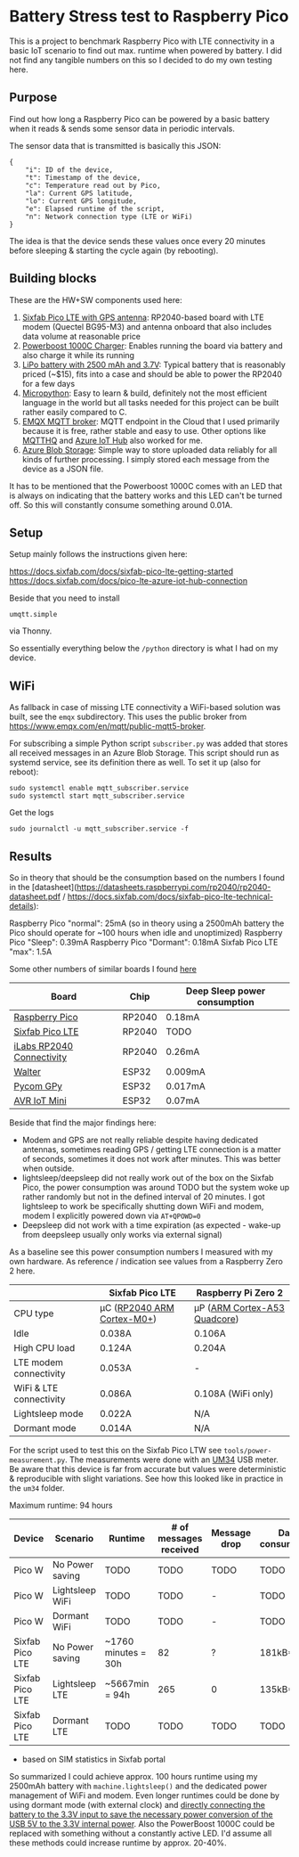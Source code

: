 # Battery Stress test to Raspberry Pico
This is a project to benchmark Raspberry Pico with LTE connectivity in a basic IoT scenario to find out max. runtime when powered by battery. I did not find any tangible numbers on this so I decided to do my own testing here.

## Purpose
Find out how long a Raspberry Pico can be powered by a basic battery when it reads & sends some sensor data in periodic intervals. 

The sensor data that is transmitted is basically this JSON:

    {
        "i": ID of the device, 
        "t": Timestamp of the device, 
        "c": Temperature read out by Pico, 
        "la": Current GPS latitude, 
        "lo": Current GPS longitude,
        "e": Elapsed runtime of the script,
        "n": Network connection type (LTE or WiFi)
    }

The idea is that the device sends these values once every 20 minutes before sleeping & starting the cycle again (by rebooting).

## Building blocks
These are the HW+SW components used here:

1. [Sixfab Pico LTE with GPS antenna](https://sixfab.com/product/sixfab-pico-lte/): RP2040-based board with LTE modem (Quectel BG95-M3) and antenna onboard that also includes data volume at reasonable price 
2. [Powerboost 1000C Charger](https://www.adafruit.com/product/2465): Enables running the board via battery and also charge it while its running
3. [LiPo battery with 2500 mAh and 3.7V](https://www.adafruit.com/product/328): Typical battery that is reasonably priced (~$15), fits into a case and should be able to power the RP2040 for a few days
4. [Micropython](https://micropython.org/download/?mcu=rp2040): Easy to learn & build, definitely not  the most efficient language in the world but all tasks needed for this project can be built rather easily compared to C.
5. [EMQX MQTT broker](https://www.emqx.com/en/mqtt/public-mqtt5-broker): MQTT endpoint in the Cloud that I used primarily because it is free, rather stable and easy to use. Other options like [MQTTHQ](https://mqtthq.com/) and [Azure IoT Hub](https://learn.microsoft.com/en-us/azure/iot-hub/) also worked for me.
6. [Azure Blob Storage](https://azure.microsoft.com/en-us/products/storage/blobs): Simple way to store uploaded data reliably for all kinds of further processing. I simply stored each message from the device as a JSON file.

It has to be mentioned that the Powerboost 1000C comes with an LED that is always on indicating that the battery works and this LED can't be turned off. So this will constantly consume something around 0.01A.

## Setup
Setup mainly follows the instructions given here:

https://docs.sixfab.com/docs/sixfab-pico-lte-getting-started
https://docs.sixfab.com/docs/pico-lte-azure-iot-hub-connection

Beside that you need to install

    umqtt.simple

via Thonny.

So essentially everything below the `/python` directory is what I had on my device.

## WiFi
As fallback in case of missing LTE connectivity a WiFi-based solution was built, see the `emqx` subdirectory. This uses the public broker from https://www.emqx.com/en/mqtt/public-mqtt5-broker.

For subscribing a simple Python script `subscriber.py` was added that stores all received messages in an Azure Blob Storage. This script should run as systemd service, see its definition there as well. To set it up (also for reboot):

    sudo systemctl enable mqtt_subscriber.service
    sudo systemctl start mqtt_subscriber.service

Get the logs

    sudo journalctl -u mqtt_subscriber.service -f

## Results
So in theory that should be the consumption based on the numbers I found in the [datasheet](https://datasheets.raspberrypi.com/rp2040/rp2040-datasheet.pdf / https://docs.sixfab.com/docs/sixfab-pico-lte-technical-details):

Raspberry Pico "normal": 25mA (so in theory using a 2500mAh battery the Pico should operate for ~100 hours when idle and unoptimized)
Raspberry Pico "Sleep": 0.39mA
Raspberry Pico "Dormant": 0.18mA
Sixfab Pico LTE "max": 1.5A

Some other numbers of similar boards I found [here](https://www.crowdsupply.com/dptechnics/walter)

| Board      | Chip | Deep Sleep power consumption 
| -----------| ---- | -----------
| [Raspberry Pico](https://www.raspberrypi.com/documentation/microcontrollers/raspberry-pi-pico.html) | RP2040 | 0.18mA
| [Sixfab Pico LTE](https://sixfab.com/product/sixfab-pico-lte) | RP2040 | TODO  
| [iLabs RP2040 Connectivity](https://ilabs.se/product/the-rp2040-connectivity-board/) | RP2040 | 0.26mA  
| [Walter](https://www.crowdsupply.com/dptechnics/walter) | ESP32 | 0.009mA
| [Pycom GPy](https://docs.pycom.io/datasheets/development/gpy/) | ESP32 | 0.017mA
| [AVR IoT Mini](https://www.microchip.com/en-us/development-tool/ev70n78a) | ESP32 | 0.07mA

Beside that find the major findings here:

- Modem and GPS are not really reliable despite having dedicated antennas, sometimes reading GPS / getting LTE connection is a matter of seconds, sometimes it does not work after minutes. This was better when outside.
- lightsleep/deepsleep did not really work out of the box on the Sixfab Pico, the power consumption was around TODO but the system woke up rather randomly but not in the defined interval of 20 minutes. I got lightsleep to work be specifically shutting down WiFi and modem, modem I explicitly powered down via `AT+QPOWD=0` 
- Deepsleep did not work with a time expiration (as expected - wake-up from deepsleep usually only works via external signal)

As a baseline see this power consumption numbers I measured with my own hardware. As reference / indication see values from a Raspberry Zero 2 here.

|      | Sixfab Pico LTE | Raspberry Pi Zero 2 |
| ---- | --------------- | ------------------- |
| CPU type | µC ([RP2040 ARM Cortex-M0+](https://en.wikipedia.org/wiki/RP2040)) | µP ([ARM Cortex-A53 Quadcore](https://en.wikipedia.org/wiki/ARM_Cortex-A53)) |
| Idle | 0.038A | 0.106A | 
| High CPU load | 0.124A | 0.204A |
| LTE modem connectivity | 0.053A | - | 
| WiFi & LTE connectivity | 0.086A | 0.108A (WiFi only) |
| Lightsleep mode | 0.022A | N/A |
| Dormant mode | 0.014A | N/A |

For the script used to test this on the Sixfab Pico LTW see `tools/power-measurement.py`. The measurements were done with an [UM34](https://download.bastelgarage.ch/Produkte/User_Manual_UM34C.pdf) USB meter. Be aware that this device is far from accurate but values were deterministic & reproducible with slight variations. See how this looked like in practice in the `um34` folder.

Maximum runtime: 94 hours

| Device | Scenario      | Runtime | # of messages received | Message drop | Data consumption
| ------ | ----------- | ----------- | ---- | --- | --------
| Pico W | No Power saving | TODO | TODO | TODO | TODO |
| Pico W | Lightsleep WiFi | TODO | TODO | - | TODO |
| Pico W | Dormant WiFi | TODO | TODO | - | TODO |
| Sixfab Pico LTE | No Power saving | ~1760 minutes = 30h | 82 | ? | 181kB* |
| Sixfab Pico LTE | Lightsleep LTE | ~5667min = 94h | 265 | 0 | 135kB* |
| Sixfab Pico LTE | Dormant LTE | TODO | TODO | TODO | TODO |

* based on SIM statistics in Sixfab portal

So summarized I could achieve approx. 100 hours runtime using my 2500mAh battery with `machine.lightsleep()` and the dedicated power management of WiFi and modem. Even longer runtimes could be done by using dormant mode (with external clock) and [directly connecting the battery to the 3.3V input to save the necessary power conversion of the USB 5V to the 3.3V internal power](https://forums.raspberrypi.com/viewtopic.php?t=309355). Also the PowerBoost 1000C could be replaced with something without a constantly active LED. I'd assume all these methods could increase runtime by approx. 20-40%.